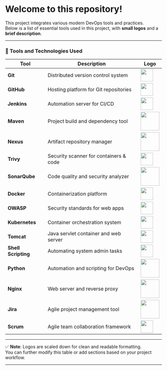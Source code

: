 # Welcome to this repository!

This project integrates various modern DevOps tools and practices.  
Below is a list of essential tools used in this project, with **small logos** and a **brief description**.

---

### 🚀 Tools and Technologies Used

| Tool               | Description                              | Logo |
|--------------------|------------------------------------------|------|
| **Git**            | Distributed version control system       | <img src="https://git-scm.com/images/logos/downloads/Git-Icon-1788C.png" width="40"/> |
| **GitHub**         | Hosting platform for Git repositories    | <img src="https://github.githubassets.com/images/modules/logos_page/GitHub-Mark.png" width="40"/> |
| **Jenkins**        | Automation server for CI/CD              | <img src="https://www.jenkins.io/images/logos/jenkins/jenkins.png" width="40"/> |
| **Maven**          | Project build and dependency tool        | <img src="https://maven.apache.org/images/maven-logo-black-on-white.png" width="60"/> |
| **Nexus**          | Artifact repository manager              | <img src="https://miro.medium.com/v2/resize:fit:600/0*8uPCAUcrOjC4Hvxd.jpg" width="60"/> |
| **Trivy**          | Security scanner for containers & code   | <img src="https://miro.medium.com/v2/resize:fit:266/1*4kAaqUfUWKZVP1qtspKJjg.png" width="40"/> |
| **SonarQube**      | Code quality and security analyzer       | <img src="https://cdn.worldvectorlogo.com/logos/sonarqube.svg" width="60"/> |
| **Docker**         | Containerization platform                | <img src="https://www.docker.com/wp-content/uploads/2022/03/Moby-logo.png" width="40"/> |
| **OWASP**          | Security standards for web apps          | <img src="https://owasp.org/assets/images/logo.png" width="40"/> |
| **Kubernetes**     | Container orchestration system           | <img src="https://upload.wikimedia.org/wikipedia/commons/3/39/Kubernetes_logo_without_workmark.svg" width="40"/> |
| **Tomcat**         | Java servlet container and web server    | <img src="https://tomcat.apache.org/res/images/tomcat.png" width="40"/> |
| **Shell Scripting**| Automating system admin tasks            | <img src="https://upload.wikimedia.org/wikipedia/commons/4/4b/Bash_Logo_Colored.svg" width="40"/> |
| **Python**         | Automation and scripting for DevOps      | <img src="https://www.python.org/static/community_logos/python-logo.png" width="60"/> |
| **Nginx**          | Web server and reverse proxy             | <img src="https://upload.wikimedia.org/wikipedia/commons/c/c5/Nginx_logo.svg" width="60"/> |
| **Jira**           | Agile project management tool            | <img src="https://1000logos.net/wp-content/uploads/2021/05/Atlassian-Logo-2010s1.png" width="60"/> |
| **Scrum**          | Agile team collaboration framework       | <img src="https://miro.medium.com/v2/resize:fit:400/0*KpzqUReoWU_DEwb5.png" width="40"/> |

---

✅ **Note**: Logos are scaled down for clean and readable formatting.  
You can further modify this table or add sections based on your project workflow.

---
